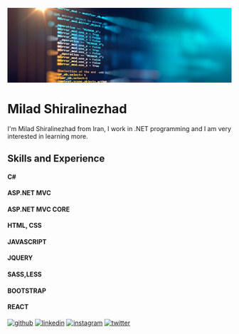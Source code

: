 ![C# Developer](https://github.com/msh-org/msh-org/blob/main/header.jpg)

# Milad Shiralinezhad

I'm Milad Shiralinezhad from Iran, I work in .NET programming and I am very interested in learning more.


## Skills and Experience

#### C#
#### ASP.NET MVC
#### ASP.NET MVC CORE 
#### HTML, CSS
#### JAVASCRIPT
#### JQUERY
#### SASS,LESS 
#### BOOTSTRAP 
#### REACT



[<img src='https://cdn.jsdelivr.net/npm/simple-icons@3.0.1/icons/github.svg' alt='github' height='40'>](https://github.com/msh-org)  [<img src='https://cdn.jsdelivr.net/npm/simple-icons@3.0.1/icons/linkedin.svg' alt='linkedin' height='40'>](https://www.linkedin.com/in/miladshiralinezhad/)  [<img src='https://cdn.jsdelivr.net/npm/simple-icons@3.0.1/icons/instagram.svg' alt='instagram' height='40'>](https://www.instagram.com/msh_org/)  [<img src='https://cdn.jsdelivr.net/npm/simple-icons@3.0.1/icons/twitter.svg' alt='twitter' height='40'>](https://twitter.com/msh_org)  

